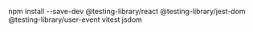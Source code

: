 npm install --save-dev @testing-library/react @testing-library/jest-dom @testing-library/user-event vitest jsdom
